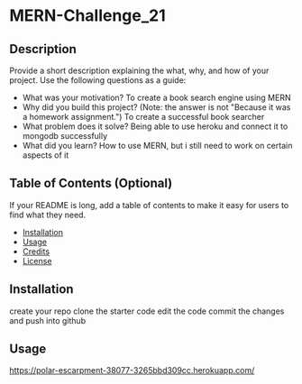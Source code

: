# MERN-Challenge_21
## Description
Provide a short description explaining the what, why, and how of your project. Use the following questions as a guide:
- What was your motivation? To create a book search engine using MERN
- Why did you build this project? (Note: the answer is not "Because it was a homework assignment.") To create a successful book searcher
- What problem does it solve? Being able to use heroku and connect it to mongodb successfully
- What did you learn? How to use MERN, but i still need to work on certain aspects of it
 
## Table of Contents (Optional)
If your README is long, add a table of contents to make it easy for users to find what they need.
- [Installation](#installation)
- [Usage](#usage)
- [Credits](#credits)
- [License](#license)
## Installation
create your repo
clone the starter code
edit the code
commit the changes and push into github

## Usage
https://polar-escarpment-38077-3265bbd309cc.herokuapp.com/
